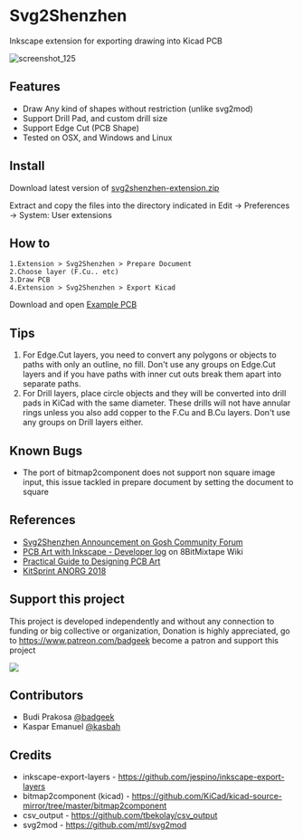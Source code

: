 # Svg2Shenzhen
Inkscape extension for exporting drawing into Kicad PCB

![screenshot_125](https://user-images.githubusercontent.com/64752/38157030-170a81a0-34ad-11e8-85df-667a642505d8.png)

## Features

- Draw Any kind of shapes without restriction (unlike svg2mod)
- Support Drill Pad, and custom drill size
- Support Edge Cut (PCB Shape)
- Tested on OSX, and Windows and Linux

## Install

Download latest version of [svg2shenzhen-extension.zip](https://github.com/badgeek/svg2shenzhen-next/releases)

Extract and copy the files into the directory indicated in Edit -> Preferences -> System: User extensions

## How to

    1.Extension > Svg2Shenzhen > Prepare Document
    2.Choose layer (F.Cu.. etc)
    3.Draw PCB
    4.Extension > Svg2Shenzhen > Export Kicad

Download and open [Example PCB](https://raw.githubusercontent.com/badgeek/svg2shenzhen-next/master/examples/viruspcb.svg)

## Tips

1. For Edge.Cut layers, you need to convert any polygons or objects to paths with only an outline, no fill. Don't use any groups on Edge.Cut layers and if you have paths with inner cut outs break them apart into separate paths.
2. For Drill layers, place circle objects and they will be converted into drill pads in KiCad with the same diameter. These drills will not have annular rings unless you also add copper to the F.Cu and B.Cu layers. Don't use any groups on Drill layers either.

## Known Bugs

- The port of bitmap2component does not support non square image input, this issue tackled in prepare document by setting the document to square

## References

- [Svg2Shenzhen Announcement on Gosh Community Forum](https://forum.openhardware.science/t/svg2shenzhen-save-inkscape-drawing-as-kicad-pcb/989)
- [PCB Art with Inkscape - Developer log](http://wiki.8bitmixtape.cc/#/4_7.1-PCB-Art-with-Kicad-and-Inkscape) on 8BitMixtape Wiki
- [Practical Guide to Designing PCB Art](https://medium.com/@urish/a-practical-guide-to-designing-pcb-art-b5aa22926a5c)
- [KitSprint ANORG 2018](http://wiki.sgmk-ssam.ch/wiki/KitSprint_ANORG_2018#Kicad_bitmap_import_for_Shenzhen_Ready)


## Support this project

This project is developed independently and without any connection to funding or big collective or organization, Donation is highly appreciated, go to https://www.patreon.com/badgeek become a patron and support this project

![](https://i.imgur.com/ys5X3ZP.png)


## Contributors
- Budi Prakosa [@badgeek](https://github.com/badgeek)
- Kaspar Emanuel [@kasbah](https://github.com/kasbah)

## Credits
* inkscape-export-layers - https://github.com/jespino/inkscape-export-layers
* bitmap2component (kicad) - https://github.com/KiCad/kicad-source-mirror/tree/master/bitmap2component
* csv_output - https://github.com/tbekolay/csv_output
* svg2mod - https://github.com/mtl/svg2mod
